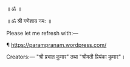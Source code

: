 ॥ ॐ ॥

॥ ॐ श्री गणेशाय नम: ॥

Please let me refresh with:—

¶ https://parampranam.wordpress.com/

Creators:— "श्री प्रभात कुमार" तथा "श्रीमती प्रियंका कुमार"।
